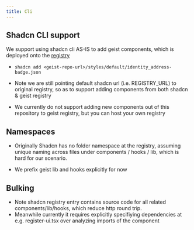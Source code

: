 ```yaml
---
title: Cli
---
```



## Shadcn CLI support

We support using shadcn cli AS-IS to add geist components, which is deployed onto the [registry](https://ui.shadcn.com/docs/registry)


- `shadcn add <geist-repo-url>/styles/default/identity_address-badge.json`
- Note we are still pointing default shadcn url (i.e. REGISTRY_URL) to original registry, so as to support adding components from both shadcn & geist registry

- We currently do not support adding new components out of this repository to geist registry, but you can host your own registry


## Namespaces
- Originally Shadcn has no folder namespace at the registry, assuming unique naming across files under components / hooks / lib, which is hard for our scenario.

- We prefix geist lib and hooks explicitly for now

## Bulking
- Note shadcn registry entry contains source code for all related components/lib/hooks, which reduce http round trip.
- Meanwhile currently it requires explicitly specifiying dependencies at e.g. register-ui.tsx over analyzing imports of the component
